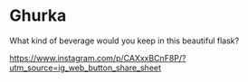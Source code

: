 # Ghurka

What kind of beverage would you keep in this beautiful flask?

https://www.instagram.com/p/CAXxxBCnF8P/?utm_source=ig_web_button_share_sheet

